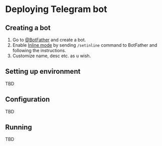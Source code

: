 # Deploying Telegram bot

## Creating a bot

1. Go to [@BotFather](https://t.me/BotFather) and create a bot.
2. Enable [Inline mode](https://core.telegram.org/bots/inline) by sending `/setinline` command to BotFather and following the instructions.
3. Customize name, desc etc. as u wish.

## Setting up environment

TBD

## Configuration

TBD

## Running

TBD

